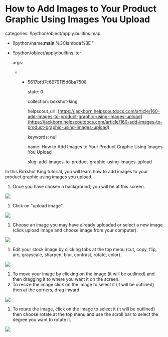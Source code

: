 # How to Add Images to Your Product Graphic Using Images You Upload

categories: !!python/object/apply:builtins.map

* !!python/name:**main**.%3Clambda%3E ''
* !!python/object/apply:builtins.iter

  args:

  * * 5617bfd7c6979115d6ba7508

      state: 0

      collection: boxshot-king

      helpscout\_url: [https://jackborn.helpscoutdocs.com/article/160-add-images-to-product-graphic-using-images-upload](https://jackborn.helpscoutdocs.com/article/160-add-images-to-product-graphic-using-images-upload)

      keywords: null

      name: How to Add Images to Your Product Graphic Using Images You Upload

      slug: add-images-to-product-graphic-using-images-upload

In this Boxshot King tutorial, you will learn how to add images to your product graphic using images you upload.

1. Once you have chosen a background, you will be at this screen.   

![](https://d33v4339jhl8k0.cloudfront.net/docs/assets/53974d6ce4b0c76107b109d1/images/5617cd60c6979115d6ba7548/file-VVv4Grx7nr.png)

1. Click on "upload image". 

![](https://d33v4339jhl8k0.cloudfront.net/docs/assets/53974d6ce4b0c76107b109d1/images/5617cd84c6979115d6ba7549/file-J2j7Q1YvLA.png)

1. Choose an image you may have already uploaded or select a new image \(click upload image and choose image from your computer\).   

![](https://d33v4339jhl8k0.cloudfront.net/docs/assets/53974d6ce4b0c76107b109d1/images/5617cd9e9033602f2d9bb260/file-OFusvxLRay.png)

1. Edit your stock image by clicking tabs at the top menu \(cut, copy, flip, arc, grayscale, sharpen, blur, contrast, rotate, color\).   

![](https://d33v4339jhl8k0.cloudfront.net/docs/assets/53974d6ce4b0c76107b109d1/images/5617cdbac6979115d6ba754a/file-QuSVucyzNE.png)

1. To move your image by clicking on the image \(it will be outlined\) and then dragging it to where you want it on the screen.
2. To resize the image click on the image to select it \(it will be outlined\) then at the corners, drag inward. 

![](https://d33v4339jhl8k0.cloudfront.net/docs/assets/53974d6ce4b0c76107b109d1/images/5617cdd7c6979115d6ba754b/file-rNSoJRXAtg.png)

1. To rotate the image, click on the image to select it \(it will be outlined\) then choose rotate at the top menu and use the scroll bar to select the degree you want to rotate it. 

![](https://d33v4339jhl8k0.cloudfront.net/docs/assets/53974d6ce4b0c76107b109d1/images/5617cdf1c6979115d6ba754c/file-BXLq1OcEEK.png)

